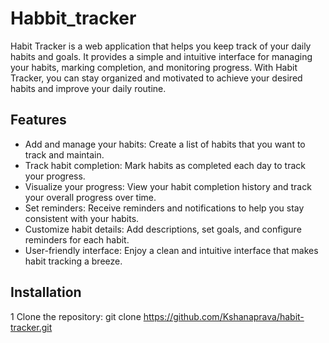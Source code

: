 # Habbit_tracker
Habit Tracker is a web application that helps you keep track of your daily habits and goals. It provides a simple and intuitive interface for managing your habits, marking completion, and monitoring progress. With Habit Tracker, you can stay organized and motivated to achieve your desired habits and improve your daily routine.
## Features
* Add and manage your habits: Create a list of habits that you want to track and maintain.
* Track habit completion: Mark habits as completed each day to track your progress.
* Visualize your progress: View your habit completion history and track your overall progress over time.
* Set reminders: Receive reminders and notifications to help you stay consistent with your habits.
* Customize habit details: Add descriptions, set goals, and configure reminders for each habit.
* User-friendly interface: Enjoy a clean and intuitive interface that makes habit tracking a breeze.
## Installation
1 Clone the repository: 
 git clone https://github.com/Kshanaprava/habit-tracker.git

